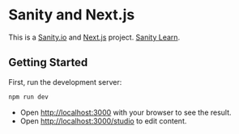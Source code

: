 # Sanity and Next.js

This is a [Sanity.io](https://sanity.io) and [Next.js](https://nextjs.org) project.
[Sanity Learn](https://kulturniheroj.org).

## Getting Started

First, run the development server:

```bash
npm run dev
```

- Open [http://localhost:3000](http://localhost:3000) with your browser to see the result.
- Open [http://localhost:3000/studio](http://localhost:3000/studio) to edit content.
